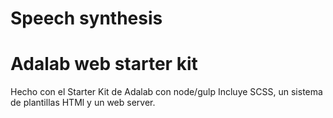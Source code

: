 # Speech synthesis

# Adalab web starter kit
Hecho con el Starter Kit de Adalab con node/gulp
Incluye SCSS, un sistema de plantillas HTMl y un web server.
